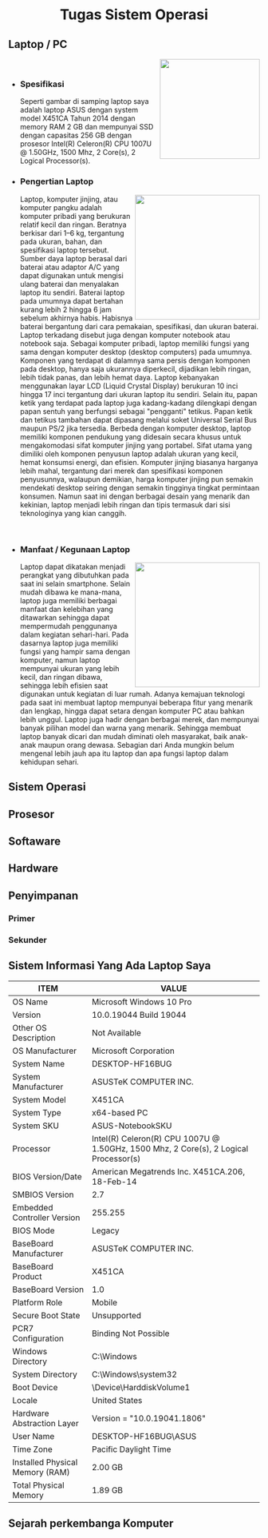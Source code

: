 <h1 align="center"> Tugas Sistem Operasi</h1>

##  Laptop / PC
<img align="right" height="200" src="https://p-id.ipricegroup.com/uploaded_65e7c372ca6b7339b3f45da02b3db373.jpg">

<br>



- ### Spesifikasi
  Seperti gambar di samping laptop saya adalah laptop ASUS dengan system model X451CA Tahun 2014 dengan memory RAM 2 GB dan mempunyai SSD dengan capasitas 256 GB dengan prosesor Intel(R) Celeron(R) CPU 1007U @ 1.50GHz, 1500 Mhz, 2 Core(s), 2 Logical Processor(s).

- ### Pengertian Laptop
    <img align="right" height="250" src="https://i0.wp.com/carispesifikasi.com/wp-content/uploads/2019/11/review-laptop-asus-X451CA-terbaru-serta-harga-2020.jpg?resize=447%2C264">
    Laptop, komputer jinjing, atau komputer pangku adalah komputer pribadi yang berukuran relatif kecil dan ringan. Beratnya berkisar dari 1–6 kg, tergantung pada ukuran, bahan, dan spesifikasi laptop tersebut. Sumber daya laptop berasal dari baterai atau adaptor A/C yang dapat digunakan untuk mengisi ulang baterai dan menyalakan laptop itu sendiri. Baterai laptop pada umumnya dapat bertahan kurang lebih 2 hingga 6 jam sebelum akhirnya habis. Habisnya baterai bergantung dari cara pemakaian, spesifikasi, dan ukuran baterai. Laptop terkadang disebut juga dengan komputer notebook atau notebook saja.
    Sebagai komputer pribadi, laptop memiliki fungsi yang sama dengan komputer desktop (desktop computers) pada umumnya. Komponen yang terdapat di dalamnya sama persis dengan komponen pada desktop, hanya saja ukurannya diperkecil, dijadikan lebih ringan, lebih tidak panas, dan lebih hemat daya.
    Laptop kebanyakan menggunakan layar LCD (Liquid Crystal Display) berukuran 10 inci hingga 17 inci tergantung dari ukuran laptop itu sendiri. Selain itu, papan ketik yang terdapat pada laptop juga kadang-kadang dilengkapi dengan papan sentuh yang berfungsi sebagai "pengganti" tetikus. Papan ketik dan tetikus tambahan dapat dipasang melalui soket Universal Serial Bus maupun PS/2 jika tersedia.
    Berbeda dengan komputer desktop, laptop memiliki komponen pendukung yang didesain secara khusus untuk mengakomodasi sifat komputer jinjing yang portabel. Sifat utama yang dimiliki oleh komponen penyusun laptop adalah ukuran yang kecil, hemat konsumsi energi, dan efisien. Komputer jinjing biasanya harganya lebih mahal, tergantung dari merek dan spesifikasi komponen penyusunnya, walaupun demikian, harga komputer jinjing pun semakin mendekati desktop seiring dengan semakin tingginya tingkat permintaan konsumen.
    Namun saat ini dengan berbagai desain yang menarik dan kekinian, laptop menjadi lebih ringan dan tipis termasuk dari sisi teknologinya yang kian canggih.


    
<br>       



- ###  Manfaat / Kegunaan Laptop
    <img align="right" height="250" src="https://tedas.id/wp-content/uploads/2021/01/notebook-adalah.jpg">
    Laptop dapat dikatakan menjadi perangkat yang dibutuhkan pada saat ini selain smartphone. Selain mudah dibawa ke mana-mana, laptop juga memiliki berbagai manfaat dan kelebihan yang ditawarkan sehingga dapat mempermudah penggunanya dalam kegiatan sehari-hari. Pada dasarnya laptop juga memiliki fungsi yang hampir sama dengan komputer, namun laptop mempunyai ukuran yang lebih kecil, dan ringan dibawa, sehingga lebih efisien saat digunakan untuk kegiatan di luar rumah. Adanya kemajuan teknologi pada saat ini membuat laptop mempunyai beberapa fitur yang menarik dan lengkap, hingga dapat setara dengan komputer PC atau bahkan lebih unggul. Laptop juga hadir dengan berbagai merek, dan mempunyai banyak pilihan model dan warna yang menarik. Sehingga membuat laptop banyak dicari dan mudah diminati oleh masyarakat, baik anak-anak maupun orang dewasa. Sebagian dari Anda mungkin belum mengenal lebih jauh apa itu laptop dan apa fungsi laptop dalam kehidupan sehari.
    
    
    
##  Sistem Operasi
##  Prosesor
##  Softaware
##  Hardware
##  Penyimpanan
### Primer
### Sekunder
## Sistem Informasi Yang Ada Laptop Saya
| ITEM         | VALUE                 |
|-------|----------------| 
|OS Name |	Microsoft Windows 10 Pro|
|Version|	10.0.19044 Build 19044|
|    Other OS Description | 	Not Available
|    OS Manufacturer	| Microsoft Corporation
|    System Name	| DESKTOP-HF16BUG
|    System Manufacturer	| ASUSTeK COMPUTER INC.
|   System Model	| X451CA
|    System Type	| x64-based PC
|    System SKU	| ASUS-NotebookSKU
|    Processor	| Intel(R) Celeron(R) CPU 1007U @ 1.50GHz, 1500 Mhz, 2 Core(s), 2 Logical Processor(s)
|    BIOS Version/Date |	American Megatrends Inc. X451CA.206, 18-Feb-14
|    SMBIOS Version	| 2.7
|    Embedded Controller Version	| 255.255
|    BIOS Mode |	Legacy
|    BaseBoard Manufacturer |	ASUSTeK COMPUTER INC.
|    BaseBoard Product	| X451CA
|    BaseBoard Version	| 1.0
|    Platform Role	| Mobile
|    Secure Boot State	| Unsupported
|    PCR7 Configuration	| Binding Not Possible
|    Windows Directory	| C:\Windows
|    System Directory	| C:\Windows\system32
|   Boot Device	| \Device\HarddiskVolume1
|    Locale	| United States
|    Hardware Abstraction Layer	| Version = "10.0.19041.1806"
|    User Name	| DESKTOP-HF16BUG\ASUS
|    Time Zone	| Pacific Daylight Time
|    Installed Physical Memory (RAM)	| 2.00 GB
|    Total Physical Memory	| 1.89 GB   
   

## Sejarah perkembanga Komputer


